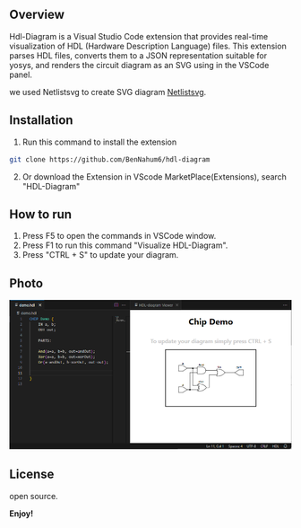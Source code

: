 ## Overview

Hdl-Diagram is a Visual Studio Code extension that provides real-time visualization of HDL (Hardware Description Language) files. This extension parses HDL files, converts them to a JSON representation suitable for yosys, and renders the circuit diagram as an SVG using in the VSCode panel.

we used Netlistsvg to create SVG diagram [Netlistsvg](https://github.com/nturley/netlistsvg).

## Installation

1. Run this command to install the extension
```sh
git clone https://github.com/BenNahum6/hdl-diagram
```
2. Or download the Extension in VScode MarketPlace(Extensions), search "HDL-Diagram"

## How to run

1. Press F5 to open the commands in VSCode window.
2. Press F1 to run this command "Visualize HDL-Diagram".
3. Press "CTRL + S" to update your diagram.

## Photo

![Image](Images/demoImage.png)

## License

open source.

**Enjoy!**
